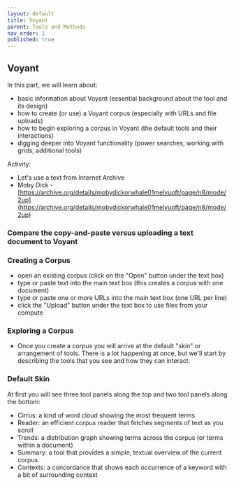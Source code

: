 ```yaml
---
layout: default
title: Voyant
parent: Tools and Methods
nav_order: 1
published: true
---
```

## Voyant

In this part, we will learn about:

- basic information about Voyant (essential background about the tool and its design)
- how to create (or use) a Voyant corpus (especially with URLs and file uploads)
- how to begin exploring a corpus in Voyant (the default tools and their interactions)
- digging deeper into Voyant functionality (power searches, working with grids, additional tools)

Activity:

- Let's use a text from Internet Archive
- Moby Dick - [https://archive.org/details/mobydickorwhale01melvuoft/page/n8/mode/2up](https://archive.org/details/mobydickorwhale01melvuoft/page/n8/mode/2up)

### Compare the copy-and-paste versus uploading a text document to Voyant

### Creating a Corpus

- open an existing corpus (click on the "Open" button under the text box)
- type or paste text into the main text box (this creates a corpus with one document)
- type or paste one or more URLs into the main text box (one URL per line)
- click the "Upload" button under the text box to use files from your compute

### Exploring a Corpus

- Once you create a corpus you will arrive at the default "skin" or arrangement of tools. There is a lot happening at once, but we'll start by describing the tools that you see and how they can interact.

### Default Skin

  At first you will see three tool panels along the top and two tool panels along the bottom:

- Cirrus: a kind of word cloud showing the most frequent terms
- Reader: an efficient corpus reader that fetches segments of text as you scroll
- Trends: a distribution graph showing terms across the corpus (or terms within a document)
- Summary: a tool that provides a simple, textual overview of the current corpus
- Contexts: a concordance that shows each occurrence of a keyword with a bit of surrounding context
